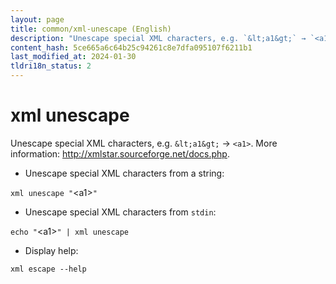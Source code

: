```yaml
---
layout: page
title: common/xml-unescape (English)
description: "Unescape special XML characters, e.g. `&lt;a1&gt;` → `<a1>`."
content_hash: 5ce665a6c64b25c94261c8e7dfa095107f6211b1
last_modified_at: 2024-01-30
tldri18n_status: 2
---
```

# xml unescape

Unescape special XML characters, e.g. `&lt;a1&gt;` → `<a1>`.
More information: <http://xmlstar.sourceforge.net/docs.php>.

- Unescape special XML characters from a string:

`xml unescape "`<span class="tldr-var badge badge-pill bg-dark-lm bg-white-dm text-white-lm text-dark-dm font-weight-bold">&lt;a1&gt;</span>`"`

- Unescape special XML characters from `stdin`:

`echo "`<span class="tldr-var badge badge-pill bg-dark-lm bg-white-dm text-white-lm text-dark-dm font-weight-bold">&lt;a1&gt;</span>`" | xml unescape`

- Display help:

`xml escape --help`
